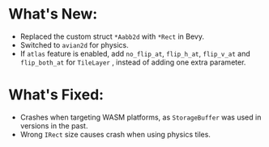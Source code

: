 # What's New:

- Replaced the custom struct `*Aabb2d` with `*Rect` in Bevy.
- Switched to `avian2d` for physics.
- If `atlas` feature is enabled, add `no_flip_at`, `flip_h_at`, `flip_v_at` and `flip_both_at` for `TileLayer` , instead of adding one extra parameter.

# What's Fixed:

- Crashes when targeting WASM platforms, as `StorageBuffer` was used in versions in the past.
- Wrong `IRect` size causes crash when using physics tiles.
